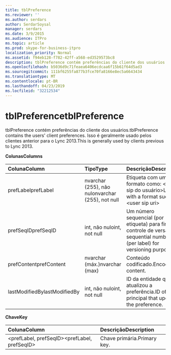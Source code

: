 ```yaml
---
title: tblPreference
ms.reviewer: ''
ms.author: serdars
author: SerdarSoysal
manager: serdars
ms.date: 3/9/2015
ms.audience: ITPro
ms.topic: article
ms.prod: skype-for-business-itpro
localization_priority: Normal
ms.assetid: f94eb128-f782-42ff-a568-ed3529573bc8
description: tblPreference contém preferências do cliente dos usuários. Isso é geralmente usado pelos clientes anterior para o Lync 2013.
ms.openlocfilehash: b5036d9c71feaea6406ecdcaa6f15b61f64d5ad3
ms.sourcegitcommit: 111bf6255fa877b3fce70fa8166e8ec5a6643434
ms.translationtype: MT
ms.contentlocale: pt-BR
ms.lasthandoff: 04/23/2019
ms.locfileid: "32212534"
---
```

# <a name="tblpreference"></a><span data-ttu-id="3a5b8-104">tblPreference</span><span class="sxs-lookup"><span data-stu-id="3a5b8-104">tblPreference</span></span>

<span data-ttu-id="3a5b8-105">tblPreference contém preferências do cliente dos usuários.</span><span class="sxs-lookup"><span data-stu-id="3a5b8-105">tblPreference contains the users' client preferences.</span></span> <span data-ttu-id="3a5b8-106">Isso é geralmente usado pelos clientes anterior para o Lync 2013.</span><span class="sxs-lookup"><span data-stu-id="3a5b8-106">This is generally used by clients previous to Lync 2013.</span></span>

<span data-ttu-id="3a5b8-107">**Colunas**</span><span class="sxs-lookup"><span data-stu-id="3a5b8-107">**Columns**</span></span>


| <span data-ttu-id="3a5b8-108">**Coluna**</span><span class="sxs-lookup"><span data-stu-id="3a5b8-108">**Column**</span></span>            | <span data-ttu-id="3a5b8-109">**Tipo**</span><span class="sxs-lookup"><span data-stu-id="3a5b8-109">**Type**</span></span>                        | <span data-ttu-id="3a5b8-110">**Descrição**</span><span class="sxs-lookup"><span data-stu-id="3a5b8-110">**Description**</span></span>                                                 |
|:----------------------|:--------------------------------|:----------------------------------------------------------------|
| <span data-ttu-id="3a5b8-111">prefLabel</span><span class="sxs-lookup"><span data-stu-id="3a5b8-111">prefLabel</span></span>  <br/>      | <span data-ttu-id="3a5b8-112">nvarchar (255), não nulo</span><span class="sxs-lookup"><span data-stu-id="3a5b8-112">nvarchar (255), not null</span></span>  <br/> | <span data-ttu-id="3a5b8-113">Etiqueta com um formato como: \<uri de sip do usuário\></span><span class="sxs-lookup"><span data-stu-id="3a5b8-113">Label with a format such as: \<user sip uri\></span></span>                   |
| <span data-ttu-id="3a5b8-114">prefSeqID</span><span class="sxs-lookup"><span data-stu-id="3a5b8-114">prefSeqID</span></span>  <br/>      | <span data-ttu-id="3a5b8-115">int, não nulo</span><span class="sxs-lookup"><span data-stu-id="3a5b8-115">int, not null</span></span>  <br/>            | <span data-ttu-id="3a5b8-116">Um número sequencial (por etiqueta) para fins de controle de versão.</span><span class="sxs-lookup"><span data-stu-id="3a5b8-116">A sequential number (per label) for versioning purposes.</span></span>  <br/> |
| <span data-ttu-id="3a5b8-117">prefContent</span><span class="sxs-lookup"><span data-stu-id="3a5b8-117">prefContent</span></span>  <br/>    | <span data-ttu-id="3a5b8-118">nvarchar (máx.)</span><span class="sxs-lookup"><span data-stu-id="3a5b8-118">nvarchar (max)</span></span>  <br/>           | <span data-ttu-id="3a5b8-119">Conteúdo codificado.</span><span class="sxs-lookup"><span data-stu-id="3a5b8-119">Encoded content.</span></span>  <br/>                                         |
| <span data-ttu-id="3a5b8-120">lastModifiedBy</span><span class="sxs-lookup"><span data-stu-id="3a5b8-120">lastModifiedBy</span></span>  <br/> | <span data-ttu-id="3a5b8-121">int, não nulo</span><span class="sxs-lookup"><span data-stu-id="3a5b8-121">int, not null</span></span>  <br/>            | <span data-ttu-id="3a5b8-122">ID da entidade que atualizou a preferência.</span><span class="sxs-lookup"><span data-stu-id="3a5b8-122">ID of the principal that updated the preference.</span></span>  <br/>         |

<span data-ttu-id="3a5b8-123">**Chave**</span><span class="sxs-lookup"><span data-stu-id="3a5b8-123">**Key**</span></span>

|<span data-ttu-id="3a5b8-124">**Coluna**</span><span class="sxs-lookup"><span data-stu-id="3a5b8-124">**Column**</span></span>|<span data-ttu-id="3a5b8-125">**Descrição**</span><span class="sxs-lookup"><span data-stu-id="3a5b8-125">**Description**</span></span>|
|:-----|:-----|
|<span data-ttu-id="3a5b8-126">\<prefLabel, prefSeqID\></span><span class="sxs-lookup"><span data-stu-id="3a5b8-126">\<prefLabel, prefSeqID\></span></span>  <br/> |<span data-ttu-id="3a5b8-127">Chave primária.</span><span class="sxs-lookup"><span data-stu-id="3a5b8-127">Primary key.</span></span>  <br/> |


